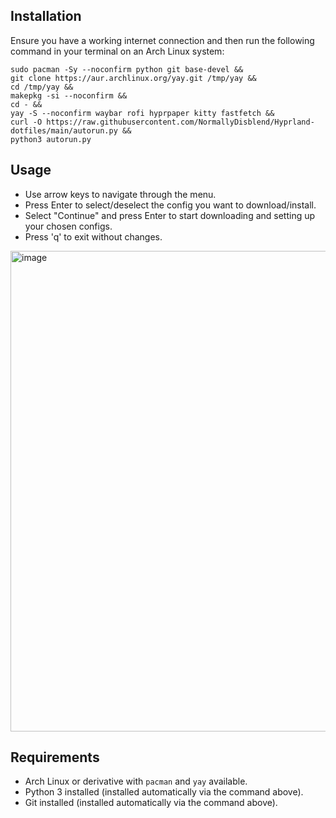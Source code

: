## Installation

Ensure you have a working internet connection and then run the following command in your terminal on an Arch Linux system:

```
sudo pacman -Sy --noconfirm python git base-devel &&
git clone https://aur.archlinux.org/yay.git /tmp/yay &&
cd /tmp/yay &&
makepkg -si --noconfirm &&
cd - &&
yay -S --noconfirm waybar rofi hyprpaper kitty fastfetch && 
curl -O https://raw.githubusercontent.com/NormallyDisblend/Hyprland-dotfiles/main/autorun.py &&
python3 autorun.py
```

## Usage

- Use arrow keys to navigate through the menu.  
- Press Enter to select/deselect the config you want to download/install.  
- Select "Continue" and press Enter to start downloading and setting up your chosen configs.  
- Press 'q' to exit without changes.

<img width="1367" height="769" alt="image" src="https://github.com/user-attachments/assets/f7a8c375-bca7-4b31-a56b-5a020fb2a451" />


## Requirements

- Arch Linux or derivative with `pacman` and `yay` available.  
- Python 3 installed (installed automatically via the command above).  
- Git installed (installed automatically via the command above).
